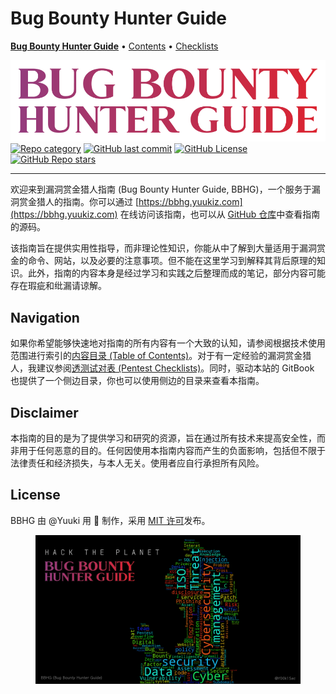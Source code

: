 # Bug Bounty Hunter Guide

[**Bug Bounty Hunter Guide**](https://app.gitbook.com/o/EOc6S49gNX0wky8nj5si/s/dIwZJMkFd4Zza9vjuuJ7/) • [Contents](readme/table-of-contents.md) • [Checklists](readme/pentest-checklists.md)

[![](.gitbook/assets/bug-bounty-hunter-guide-content.png)](https://bbhg.yuukiz.com)\
[![Repo category](https://img.shields.io/badge/repo\_category-practical\_guide-orange)](./) [![GitHub last commit](https://img.shields.io/github/last-commit/y00k1sec/bbhg)](./) [![GitHub License](https://img.shields.io/github/license/y00k1sec/bbhg)](https://github.com/y00k1sec/bbhg/blob/main/LICENSE) [![GitHub Repo stars](https://img.shields.io/github/stars/y00k1sec/bbhg)](https://github.com/y00k1sec/bbhg)

***

欢迎来到漏洞赏金猎人指南 (Bug Bounty Hunter Guide, BBHG)，一个服务于漏洞赏金猎人的指南。你可以通过 [https://bbhg.yuukiz.com](https://bbhg.yuukiz.com) 在线访问该指南，也可以从 [GitHub 仓库](https://github.com/y00k1sec/bbhg)中查看指南的源码。

该指南旨在提供实用性指导，而非理论性知识，你能从中了解到大量适用于漏洞赏金的命令、网站，以及必要的注意事项。但不能在这里学习到解释其背后原理的知识。此外，指南的内容本身是经过学习和实践之后整理而成的笔记，部分内容可能存在瑕疵和纰漏请谅解。

## Navigation

如果你希望能够快速地对指南的所有内容有一个大致的认知，请参阅根据技术使用范围进行索引的[内容目录 (Table of Contents)](readme/table-of-contents.md)。对于有一定经验的漏洞赏金猎人，我建议参阅[透测试对表 (Pentest Checklists)](readme/pentest-checklists.md)。同时，驱动本站的 GitBook 也提供了一个侧边目录，你也可以使用侧边的目录来查看本指南。

## Disclaimer

本指南的目的是为了提供学习和研究的资源，旨在通过所有技术来提高安全性，而非用于任何恶意的目的。任何因使用本指南内容而产生的负面影响，包括但不限于法律责任和经济损失，与本人无关。使用者应自行承担所有风险。

## License

BBHG 由 @Yuuki 用 🧡 制作，采用 [MIT 许可](https://github.com/y00k1sec/bbhg/blob/main/LICENSE)发布。

<figure><img src=".gitbook/assets/cover.png" alt=""><figcaption></figcaption></figure>
